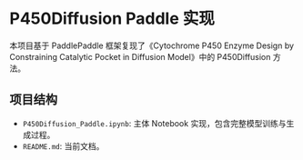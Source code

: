 # P450Diffusion Paddle 实现

本项目基于 PaddlePaddle 框架复现了《Cytochrome P450 Enzyme Design by Constraining Catalytic Pocket in Diffusion Model》中的 P450Diffusion 方法。

## 项目结构

- `P450Diffusion_Paddle.ipynb`: 主体 Notebook 实现，包含完整模型训练与生成过程。
- `README.md`: 当前文档。
